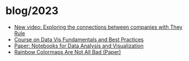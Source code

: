 # blog/2023

- [New video: Exploring the connections between companies with They Rule](/blog/2023/new-video-exploring-the-connections-between-companies-with-they-rule)
- [Course on Data Vis Fundamentals and Best Practices](/blog/2023/course-on-data-vis-fundamentals-and-best-practices)
- [Paper: Notebooks for Data Analysis and Visualization](/blog/2023/paper-notebooks-for-data-analysis-and-visualization)
- [Rainbow Colormaps Are Not All Bad (Paper)](/blog/2023/rainbow-colormaps-are-not-all-bad-paper)

